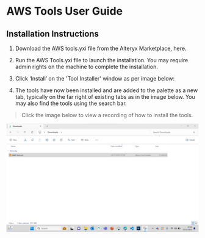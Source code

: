 # AWS Tools User Guide

## Installation Instructions

1. Download the AWS tools.yxi file from the Alteryx Marketplace, here.

2.  Run the AWS Tools.yxi file to launch the installation. You may
    require admin rights on the machine to complete the installation.

3.  Click ‘Install’ on the 'Tool Installer' window as per image below:

4.  The tools have now been installed and are added to the palette as a
    new tab, typically on the far right of existing tabs as in the image
    below. You may also find the tools using the search bar.

> Click the image below to view a recording of how to install the tools.

[![AWS Tools Installation Guide](https://github.com/Aimpoint-Digital/alteryx-marketplace/blob/a96277c2615c2f504bc8126fb4ee3e395609f8f2/aws-tools/supporting-files/AWS%20Tools%20Installation%20Guide.png)](https://aimpointdigital.sharefile.com/d-s2b239fc6a540481da0b6d133dab3535f "AWS Tools Installation Guide")

